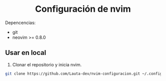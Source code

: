 <h1 align="center">Configuración de nvim</h1>

Depencencias:
- git
- neovim >= 0.8.0

## Usar en local

1. Clonar el repositorio y inicia nvim.
```sh
git clone https://github.com/Lauta-dev/nvim-configuracion.git ~/.config/nvim; nvim
```

